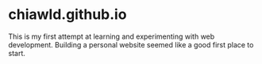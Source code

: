 # chiawld.github.io
This is my first attempt at learning and experimenting with web development.
Building a personal website seemed like a good first place to start.
